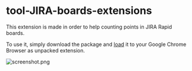 # tool-JIRA-boards-extensions

This extension is made in order to help counting points in JIRA Rapid boards.

To use it, simply download the package and [load](https://developer.chrome.com/extensions/getstarted) it to your Google Chrome Browser as unpacked extension.

![screenshot.png](https://github.com/azltdanh/tool-JIRA-boards-extensions/screenshot.png)
